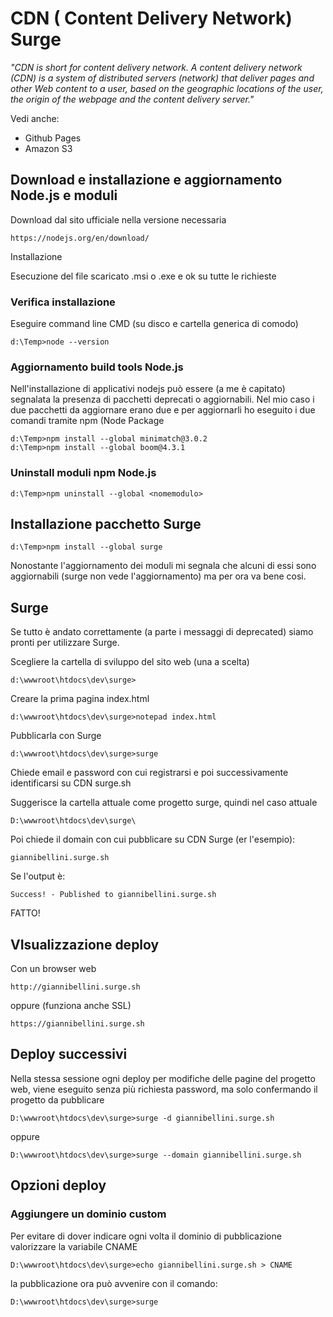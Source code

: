 # CDN ( Content Delivery Network) Surge 

*"CDN is short for content delivery network. A content delivery network (CDN) is a system of distributed servers (network) that deliver pages and other Web content to a user, based on the geographic locations of the user, the origin of the webpage and the content delivery server."*

Vedi anche:

*	Github Pages
*	Amazon S3

## Download e installazione e aggiornamento Node.js e moduli

Download dal sito ufficiale nella versione necessaria

	https://nodejs.org/en/download/
	
Installazione

Esecuzione del file scaricato  .msi o .exe e ok su tutte le richieste

###  Verifica installazione

Eseguire command line CMD (su disco e cartella generica di comodo)

	d:\Temp>node --version
	
### Aggiornamento build tools Node.js

Nell'installazione di applicativi nodejs può essere (a me è capitato) segnalata la presenza di pacchetti deprecati o aggiornabili.
Nel mio caso i due pacchetti da aggiornare erano due e per aggiornarli ho eseguito i due comandi tramite npm (Node Package 

	d:\Temp>npm install --global minimatch@3.0.2
	d:\Temp>npm install --global boom@4.3.1
	
### Uninstall moduli npm Node.js

	d:\Temp>npm uninstall --global <nomemodulo>	
	
	
## Installazione pacchetto Surge

	d:\Temp>npm install --global surge
	
Nonostante l'aggiornamento dei moduli mi segnala che alcuni di essi sono aggiornabili (surge non vede l'aggiornamento) ma per ora va bene cosi.
	

## Surge

Se tutto è andato correttamente (a parte i messaggi di deprecated) siamo pronti per utilizzare Surge.

Scegliere la cartella di sviluppo del sito web (una a scelta)

	d:\wwwroot\htdocs\dev\surge>
	
Creare la prima pagina index.html

	d:\wwwroot\htdocs\dev\surge>notepad index.html
	
Pubblicarla con Surge

	d:\wwwroot\htdocs\dev\surge>surge
	
Chiede email e password con cui registrarsi e poi successivamente identificarsi su CDN surge.sh 

Suggerisce la cartella attuale come progetto surge, quindi nel caso attuale

	D:\wwwroot\htdocs\dev\surge\
		
Poi chiede il domain con cui pubblicare su CDN Surge (er l'esempio):

	giannibellini.surge.sh
	
Se l'output è:

	Success! - Published to giannibellini.surge.sh
	
FATTO!

## VIsualizzazione deploy

Con un browser web

	http://giannibellini.surge.sh
	
oppure (funziona anche SSL)

	https://giannibellini.surge.sh
	
## Deploy successivi

Nella stessa sessione ogni deploy per modifiche delle pagine del progetto web, viene eseguito senza più richiesta
password, ma solo confermando il progetto da pubblicare

	D:\wwwroot\htdocs\dev\surge>surge -d giannibellini.surge.sh
	
oppure 

	D:\wwwroot\htdocs\dev\surge>surge --domain giannibellini.surge.sh

## Opzioni deploy

### Aggiungere un dominio custom

Per evitare di dover indicare ogni volta il dominio di pubblicazione valorizzare la variabile CNAME

	D:\wwwroot\htdocs\dev\surge>echo giannibellini.surge.sh > CNAME
	
la pubblicazione ora può avvenire con il comando:

	D:\wwwroot\htdocs\dev\surge>surge
	
	

	
	
	


	
	